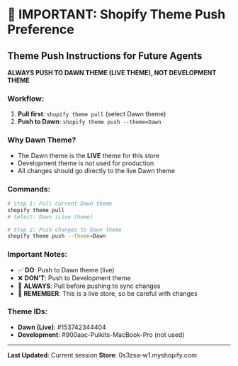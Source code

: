 # 🚨 IMPORTANT: Shopify Theme Push Preference

## Theme Push Instructions for Future Agents

**ALWAYS PUSH TO DAWN THEME (LIVE THEME), NOT DEVELOPMENT THEME**

### Workflow:
1. **Pull first**: `shopify theme pull` (select Dawn theme)
2. **Push to Dawn**: `shopify theme push --theme=Dawn`

### Why Dawn Theme?
- The Dawn theme is the **LIVE** theme for this store
- Development theme is not used for production
- All changes should go directly to the live Dawn theme

### Commands:
```bash
# Step 1: Pull current Dawn theme
shopify theme pull
# Select: Dawn (Live theme)

# Step 2: Push changes to Dawn theme
shopify theme push --theme=Dawn
```

### Important Notes:
- ✅ **DO**: Push to Dawn theme (live)
- ❌ **DON'T**: Push to Development theme
- 🔄 **ALWAYS**: Pull before pushing to sync changes
- 📝 **REMEMBER**: This is a live store, so be careful with changes

### Theme IDs:
- **Dawn (Live)**: #153742344404
- **Development**: #900aac-Pulkits-MacBook-Pro (not used)

---
**Last Updated**: Current session
**Store**: 0s3zsa-w1.myshopify.com
